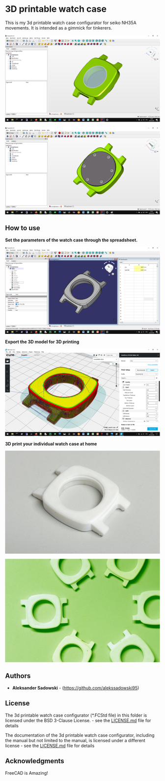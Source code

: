 # 3D printable watch case 

This is my 3d printable watch case configurator for seiko NH35A movements. It is intended as a gimmick for tinkerers.


![](../images/watch-case-1.png)


![](../images/watch-case-2.png)

## How to use
**Set the parameters of the watch case through the spreadsheet.**

![](../images/watch-case-parameters.png)


**Export the 3D model for 3D printing**


![](../images/watch-3d-print.png)


**3D print your individual watch case at home**

![](../images/watch-case-single.jpg)


![](../images/watch-case-collection.jpg)

## Authors

* **Aleksander Sadowski** - (https://github.com/alekssadowski95)

## License
The 3d printable watch case configurator (*.FCStd file) in this folder is licensed under the BSD 3-Clause License. - see the [LICENSE.md](LICENSE.md) file for details 

The documentation of the 3d printable watch case configurator, including the manual but not limited to the manual, is licensed under a different license - see the [LICENSE.md](LICENSE.md) file for details

## Acknowledgments

FreeCAD is Amazing!
